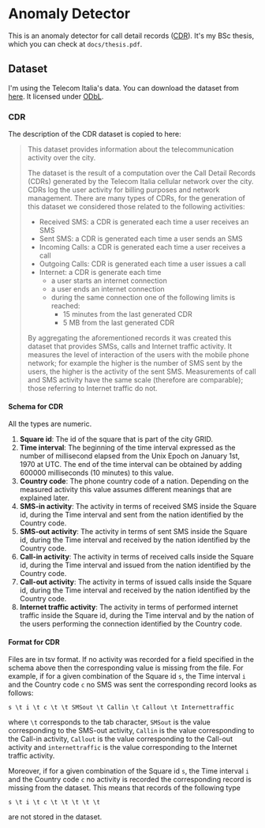 # Anomaly Detector

This is an anomaly detector for call detail records ([CDR](https://en.wikipedia.org/wiki/Call_detail_record)). It's my BSc thesis, which you can check at `docs/thesis.pdf`.

## Dataset

I'm using the Telecom Italia's data. You can download the dataset from [here](https://dandelion.eu/datamine/open-big-data/). It licensed under [ODbL](https://opendatacommons.org/licenses/odbl/).

### CDR

The description of the CDR dataset is copied to here:

> This dataset provides information about the telecommunication activity over the city.
>
> The dataset is the result of a computation over the Call Detail Records (CDRs) generated by the Telecom Italia cellular network over the city. CDRs log the user activity for billing purposes and network management. There are many types of CDRs, for the generation of this dataset we considered those related to the following activities:
>- Received SMS: a CDR is generated each time a user receives an SMS
>- Sent SMS: a CDR is generated each time a user sends an SMS
>- Incoming Calls: a CDR is generated each time a user receives a call
>- Outgoing Calls: CDR is generated each time a user issues a call
>- Internet: a CDR is generate each time
>	- a user starts an internet connection
>	- a user ends an internet connection
>	- during the same connection one of the following limits is reached:​
>		- 15 minutes from the last generated CDR
>		- 5 MB from the last generated CDR
>
> By aggregating the aforementioned records it was created this dataset that provides SMSs, calls and Internet traffic activity. It measures the level of interaction of the users with the mobile phone network; for example the higher is the number of SMS sent by the users, the higher is the activity of the sent SMS. Measurements of call and SMS activity have the same scale (therefore are comparable); those referring to Internet traffic do not.

#### Schema for CDR

All the types are numeric.

1. **Square id**: The id of the square that is part of the city GRID.
2. **Time interval**: The beginning of the time interval expressed as the number of millisecond elapsed from the Unix Epoch on January 1st, 1970 at UTC. The end of the time interval can be obtained by adding 600000 milliseconds (10 minutes) to this value.
3. **Country code**: The phone country code of a nation. Depending on the measured activity this value assumes different meanings that are explained later.
4. **SMS-in activity**: The activity in terms of received SMS inside the Square id, during the Time interval and sent from the nation identified by the Country code.
5. **SMS-out activity**: The activity in terms of sent SMS inside the Square id, during the Time interval and received by the nation identified by the Country code.
6. **Call-in activity**: The activity in terms of received calls inside the Square id, during the Time interval and issued from the nation identified by the Country code.
7. **Call-out activity**: The activity in terms of issued calls inside the Square id, during the Time interval and received by the nation identified by the Country code.
8. **Internet traffic activity**: The activity in terms of performed internet traffic inside the Square id, during the Time interval and by the nation of the users performing the connection identified by the Country code.

#### Format for CDR

Files are in tsv format. If no activity was recorded for a field specified in the schema above then the corresponding value is missing from the file. For example, if for a given combination of the Square id `s`, the Time interval `i` and the Country code `c` no SMS was sent the corresponding record looks as follows:

`s \t i \t c \t \t SMSout \t Callin \t Callout \t Internettraffic`

where `\t` corresponds to the tab character, `SMSout` is the value corresponding to the SMS-out activity, `Callin` is the value corresponding to the Call-in activity, `Callout` is the value corresponding to the Call-out activity and `internettraffic` is the value corresponding to the  Internet traffic activity.

Moreover, if for a given combination of the Square id `s`, the Time interval `i` and the Country code `c` no activity is recorded the corresponding record is missing from the dataset. This means that records of the following type

`s \t i \t c \t \t \t \t \t`

are not stored in the dataset.
